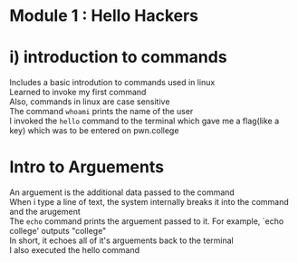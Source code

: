 # Module 1 : Hello Hackers

# i) introduction to commands
Includes a basic introdution to commands used in linux <br>
Learned to invoke my first command <br>
Also, commands in linux are case sensitive <br>
The command `whoami` prints the name of the user <br>
I invoked the `hello` command to the terminal which gave me a flag(like a key) which was to be entered on pwn.college

# Intro to Arguements
An arguement is the additional data passed to the command<br>
When i type a line of text, the system internally breaks it into the command and the arugement<br>
The `echo` command prints the arguement passed to it. For example, `echo college' outputs "college"<br>
In short, it echoes all of it's arguements back to the terminal<br>
I also executed the hello command







